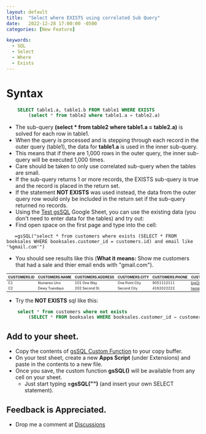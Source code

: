 ```yaml
---
layout: default
title:  "Select where EXISTS using correlated Sub Query"
date:   2022-12-28 17:00:00 -0500
categories: [New Feature]

keywords:
  - SQL
  - Select
  - Where
  - Exists
---
```


# Syntax

```sql
    SELECT table1.a, table1.b FROM table1 WHERE EXISTS 
        (select * from table2 where table1.a = table2.a)
```

* The sub-query **(select * from table2 where table1.a = table2.a)** is solved for each row in table1.
* When the query is processed and is stepping through each record in the outer query (table1), the data for **table1.a** is used in the inner sub-query.
* This means that if there are 1,000 rows in the outer query, the inner sub-query will be executed 1,000 times. 
* Care should be taken to only use correlated sub-query when the tables are small.
* If the sub-query returns 1 or more records, the EXISTS sub-query is true and the record is placed in the return set.
* If the statement **NOT EXISTS** was used instead, the data from the outer query row would only be included in the return set if the sub-query returned no records.
* Using the [Test gsSQL](https://docs.google.com/spreadsheets/d/1Zmyk7a7u0xvICrxen-c0CdpssrLTkHwYx6XL00Tb1ws/edit?usp=sharing) Google Sheet, you can use the existing data (you don't need to enter data for the tables) and try out:
* Find open space on the first page and type into the cell:  
```
   =gsSQL("select * from customers where exists (SELECT * FROM booksales WHERE booksales.customer_id = customers.id) and email like '%gmail.com'")
```
* You should see results like this (**What it means:** Show me customers that had a sale and thier email ends with "gmail.com").

<style scoped>
table {
  font-size: 9px;
}
</style>

|CUSTOMERS.ID|	CUSTOMERS.NAME|	CUSTOMERS.ADDRESS|	CUSTOMERS.CITY|	CUSTOMERS.PHONE|	CUSTOMERS.EMAIL|
| ---       | ---             | ---              | ---            |  ---           | ---               |
|C1|	Numereo Uno|	101 One Way|	One Point City|	9051112111|	bigOne@gmail.com|
|C2|	Dewy Tuesdays|	202 Second St.|	Second City|	4162022222|	twoguys@gmail.com|

* Try the **NOT EXISTS** sql like this:
```sql
    select * from customers where not exists 
        (SELECT * FROM booksales WHERE booksales.customer_id = customers.id)
```

## Add to your sheet.
* Copy the contents of [gsSQL Custom Function](https://github.com/demmings/gsSQL/blob/main/dist/gssql.js) to your copy buffer.
* On your test sheet, create a new **Apps Script** (under Extensions) and paste in the contents to a new file.
* Once you save, the custom function **gsSQL()** will be available from any cell on your sheet.
  * Just start typing **=gsSQL("")** (and insert your own SELECT statement).

## Feedback is Appreciated.
* Drop me a comment at [Discussions](https://github.com/demmings/gsSQL/discussions)
